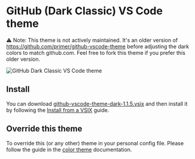 # GitHub (Dark Classic) VS Code theme

:warning: Note: This theme is not actively maintained. It's an older version of https://github.com/primer/github-vscode-theme before adjusting the dark colors to match github.com. Feel free to fork this theme if you prefer this older version.

![GitHub Dark Classic VS Code theme](https://user-images.githubusercontent.com/378023/102616403-d9279e80-417a-11eb-86fa-ddda833e3704.png)

## Install

You can download [github-vscode-theme-dark-1.1.5.vsix](https://github.com/primer/github-vscode-theme-dark/raw/main/github-vscode-theme-dark-1.1.5.vsix) and then install it by following the [Install from a VSIX](https://code.visualstudio.com/docs/editor/extension-gallery#_install-from-a-vsix) guide.

## Override this theme

To override this (or any other) theme in your personal config file. Please follow the guide in the [color theme](https://code.visualstudio.com/api/extension-guides/color-theme) documentation.
